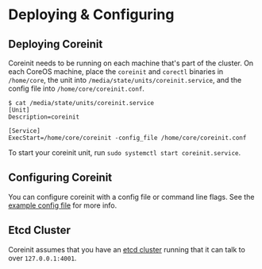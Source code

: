 # Deploying & Configuring

## Deploying Coreinit

Coreinit needs to be running on each machine that's part of the cluster. On each CoreOS machine, place the `coreinit` and `corectl` binaries in `/home/core`, the unit into `/media/state/units/coreinit.service`, and the config file into `/home/core/coreinit.conf`.

```
$ cat /media/state/units/coreinit.service
[Unit]
Description=coreinit

[Service]
ExecStart=/home/core/coreinit -config_file /home/core/coreinit.conf
```

To start your coreinit unit, run `sudo systemctl start coreinit.service`.

## Configuring Coreinit

You can configure coreinit with a config file or command line flags. See the [example config file][example-config] for more info.

[example-config]: https://coreos.com/docs/cluster-management/setup/getting-started-with-etcd

## Etcd Cluster

Coreinit assumes that you have an [etcd cluster][getting-started-etcd] running that it can talk to over `127.0.0.1:4001`.

[getting-started-etcd]: https://coreos.com/docs/cluster-management/setup/getting-started-with-etcd
